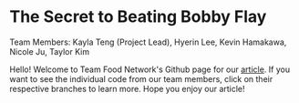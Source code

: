 # The Secret to Beating Bobby Flay
Team Members: Kayla Teng (Project Lead), Hyerin Lee, Kevin Hamakawa, Nicole Ju, Taylor Kim

Hello! Welcome to Team Food Network's Github page for our [article](LINK). If you want to see the individual code from our team members, click on their respective branches to learn more. Hope you enjoy our article!

